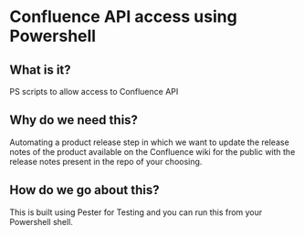 # Confluence API access using Powershell 

## What is it? 
PS scripts to allow access to Confluence API 

## Why do we need this? 
Automating a product release step in which we want to update the release notes of the product available on the Confluence wiki for the public with the release notes present in the repo of your choosing. 

## How do we go about this?
This is built using Pester for Testing and you can run this from your Powershell shell.


